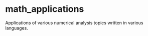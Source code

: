 # math_applications
Applications of various numerical analysis topics written in various languages.
